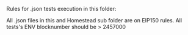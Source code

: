 Rules for .json tests execution in this folder: 

All .json files in this and Homestead sub folder are on EIP150 rules. 
All tests's ENV blocknumber should be > 2457000
